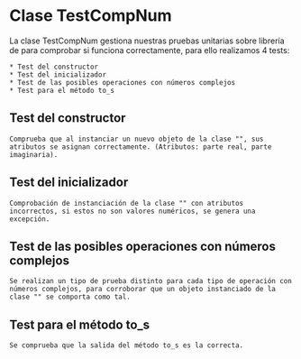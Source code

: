 Clase TestCompNum
====================

La clase TestCompNum gestiona nuestras pruebas unitarias sobre librería de []() para comprobar si funciona correctamente, para ello realizamos 4 tests:

	* Test del constructor
	* Test del inicializador
	* Test de las posibles operaciones con números complejos
	* Test para el método to_s

## Test del constructor

	Comprueba que al instanciar un nuevo objeto de la clase "", sus atributos se asignan correctamente. (Atributos: parte real, parte imaginaria).

## Test del inicializador
	
	Comprobación de instanciación de la clase "" con atributos incorrectos, si estos no son valores numéricos, se genera una excepción.

## Test de las posibles operaciones con números complejos

	Se realizan un tipo de prueba distinto para cada tipo de operación con números complejos, para corroborar que un objeto instanciado de la clase "" se comporta como tal.

## Test para el método to_s

	Se comprueba que la salida del método to_s es la correcta.
